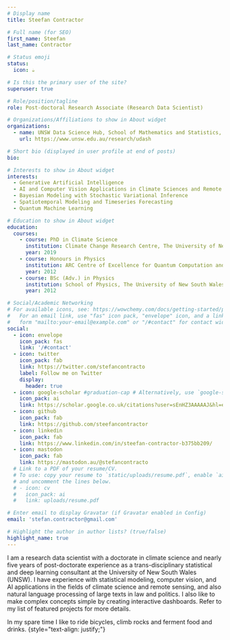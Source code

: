 ```yaml
---
# Display name
title: Steefan Contractor

# Full name (for SEO)
first_name: Steefan
last_name: Contractor

# Status emoji
status:
  icon: ☕️

# Is this the primary user of the site?
superuser: true

# Role/position/tagline
role: Post-doctoral Research Associate (Research Data Scientist)

# Organizations/Affiliations to show in About widget
organizations:
  - name: UNSW Data Science Hub, School of Mathematics and Statistics, The Univesrsity of New South Wales
    url: https://www.unsw.edu.au/research/udash

# Short bio (displayed in user profile at end of posts)
bio: 

# Interests to show in About widget
interests:
  - Generative Artificial Intelligence
  - AI and Computer Vision Applications in Climate Sciences and Remote Sensing
  - Bayesian Modeling with Stochastic Variational Inference
  - Spatiotemporal Modeling and Timeseries Forecasting
  - Quantum Machine Learning

# Education to show in About widget
education:
  courses:
    - course: PhD in Climate Science
      institution: Climate Change Research Centre, The University of New South Wales
      year: 2019
    - course: Honours in Physics
      institution: ARC Centre of Excellence for Quantum Computation and Communication Technology, The University of New South Wales
      year: 2012
    - course: BSc (Adv.) in Physics
      institution: School of Physics, The University of New South Wales
      year: 2012

# Social/Academic Networking
# For available icons, see: https://wowchemy.com/docs/getting-started/page-builder/#icons
#   For an email link, use "fas" icon pack, "envelope" icon, and a link in the
#   form "mailto:your-email@example.com" or "/#contact" for contact widget.
social:
  - icon: envelope
    icon_pack: fas
    link: '/#contact'
  - icon: twitter
    icon_pack: fab
    link: https://twitter.com/stefancontracto
    label: Follow me on Twitter
    display:
      header: true
  - icon: google-scholar #graduation-cap # Alternatively, use `google-scholar` icon from `ai` icon pack
    icon_pack: ai
    link: https://scholar.google.co.uk/citations?user=sEnHZ3AAAAAJ&hl=en
  - icon: github
    icon_pack: fab
    link: https://github.com/steefancontractor
  - icon: linkedin
    icon_pack: fab
    link: https://www.linkedin.com/in/steefan-contractor-b375bb209/
  - icon: mastodon
    icon_pack: fab
    link: https://mastodon.au/@stefancontracto
  # Link to a PDF of your resume/CV.
  # To use: copy your resume to `static/uploads/resume.pdf`, enable `ai` icons in `params.yaml`,
  # and uncomment the lines below.
  # - icon: cv
  #   icon_pack: ai
  #   link: uploads/resume.pdf

# Enter email to display Gravatar (if Gravatar enabled in Config)
email: 'stefan.contractor@gmail.com'

# Highlight the author in author lists? (true/false)
highlight_name: true
---
```


I am a research data scientist with a doctorate in climate science and nearly five years of post-doctorate experience as a trans-disciplinary statistical and deep learning consultant at the University of New South Wales (UNSW). I have experience with statistical modeling, computer vision, and AI applications in the fields of climate science and remote sensing, and also natural language processing of large texts in law  and politics. I also like to make complex concepts simple by creating interactive dashboards. Refer to my list of featured projects for more details. 

In my spare time I like to ride bicycles, climb rocks and ferment food and drinks. 
{style="text-align: justify;"}
